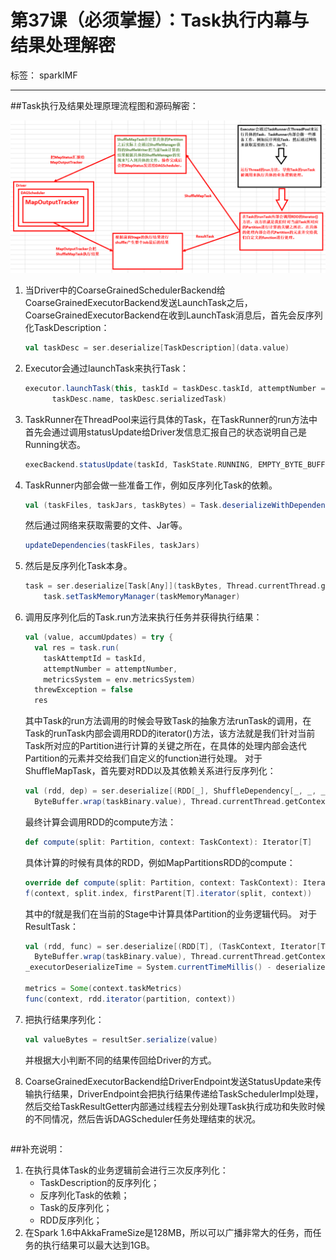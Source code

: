 # 第37课（必须掌握）：Task执行内幕与结果处理解密

标签： sparkIMF

---

##Task执行及结果处理原理流程图和源码解密：

![流程图](../image/37_1_Task.png)

 1. 当Driver中的CoarseGrainedSchedulerBackend给CoarseGrainedExecutorBackend发送LaunchTask之后，CoarseGrainedExecutorBackend在收到LaunchTask消息后，首先会反序列化TaskDescription：
    ```scala
    val taskDesc = ser.deserialize[TaskDescription](data.value)
    ```
    
 2. Executor会通过launchTask来执行Task：
    ```scala
    executor.launchTask(this, taskId = taskDesc.taskId, attemptNumber = taskDesc.attemptNumber,
          taskDesc.name, taskDesc.serializedTask)
    ```
    
 3. TaskRunner在ThreadPool来运行具体的Task，在TaskRunner的run方法中首先会通过调用statusUpdate给Driver发信息汇报自己的状态说明自己是Running状态。
    ```scala
    execBackend.statusUpdate(taskId, TaskState.RUNNING, EMPTY_BYTE_BUFFER)
    ```
    
 4. TaskRunner内部会做一些准备工作，例如反序列化Task的依赖。
    ```scala
    val (taskFiles, taskJars, taskBytes) = Task.deserializeWithDependencies(serializedTask)
    ```
    然后通过网络来获取需要的文件、Jar等。
    ```scala
    updateDependencies(taskFiles, taskJars)
    ```
    
 5. 然后是反序列化Task本身。
    ```scala
    task = ser.deserialize[Task[Any]](taskBytes, Thread.currentThread.getContextClassLoader)
        task.setTaskMemoryManager(taskMemoryManager)
    ```
    
 6. 调用反序列化后的Task.run方法来执行任务并获得执行结果：
    ```scala
    val (value, accumUpdates) = try {
      val res = task.run(
        taskAttemptId = taskId,
        attemptNumber = attemptNumber,
        metricsSystem = env.metricsSystem)
      threwException = false
      res
    ```
    其中Task的run方法调用的时候会导致Task的抽象方法runTask的调用，在Task的runTask内部会调用RDD的iterator()方法，该方法就是我们针对当前Task所对应的Partition进行计算的关键之所在，在具体的处理内部会迭代Partition的元素并交给我们自定义的function进行处理。
    对于ShuffleMapTask，首先要对RDD以及其依赖关系进行反序列化：
    ```scala
    val (rdd, dep) = ser.deserialize[(RDD[_], ShuffleDependency[_, _, _])](
      ByteBuffer.wrap(taskBinary.value), Thread.currentThread.getContextClassLoader)
    ```
    最终计算会调用RDD的compute方法：
    ```scala
    def compute(split: Partition, context: TaskContext): Iterator[T]
    ```
    具体计算的时候有具体的RDD，例如MapPartitionsRDD的compute：
    ```scala
    override def compute(split: Partition, context: TaskContext): Iterator[U] =
    f(context, split.index, firstParent[T].iterator(split, context))
    ```
    其中的f就是我们在当前的Stage中计算具体Partition的业务逻辑代码。
    对于ResultTask：
    ```scala
    val (rdd, func) = ser.deserialize[(RDD[T], (TaskContext, Iterator[T]) => U)](
      ByteBuffer.wrap(taskBinary.value), Thread.currentThread.getContextClassLoader)
    _executorDeserializeTime = System.currentTimeMillis() - deserializeStartTime

    metrics = Some(context.taskMetrics)
    func(context, rdd.iterator(partition, context))
    ```
    
 7. 把执行结果序列化：
    ```scala
    val valueBytes = resultSer.serialize(value)
    ```
    并根据大小判断不同的结果传回给Driver的方式。
 8. CoarseGrainedExecutorBackend给DriverEndpoint发送StatusUpdate来传输执行结果，DriverEndpoint会把执行结果传递给TaskSchedulerImpl处理，然后交给TaskResultGetter内部通过线程去分别处理Task执行成功和失败时候的不同情况，然后告诉DAGScheduler任务处理结束的状况。
    ```scala
    
    ```

##补充说明：

 1. 在执行具体Task的业务逻辑前会进行三次反序列化：
    * TaskDescription的反序列化；
    * 反序列化Task的依赖；
    * Task的反序列化；
    * RDD反序列化；
 2. 在Spark 1.6中AkkaFrameSize是128MB，所以可以广播非常大的任务，而任务的执行结果可以最大达到1GB。


